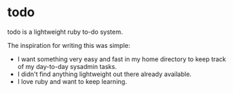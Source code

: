 todo 
================================
todo is a lightweight ruby to-do system. 

The inspiration for writing this was simple:

*  I want something very easy and fast in my home directory to keep track of my day-to-day sysadmin tasks.
*  I didn't find anything lightweight out there already available.
*  I love ruby and want to keep learning.


